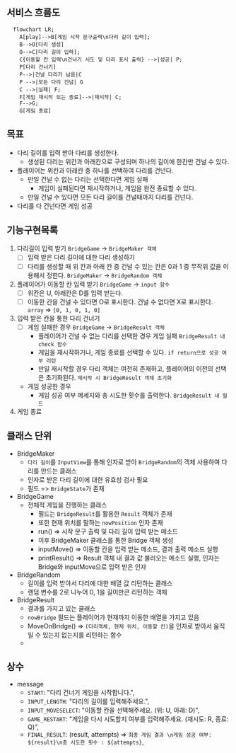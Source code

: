 ## 서비스 흐름도

```mermaid
  flowchart LR;
    A[play]-->B[게임 시작 문구출력\n다리 길이 입력];
    B-->O[다리 생성]
    O-->C[다리 길이 입력];
    C{이동할 칸 입력\n건너기 시도 및 다리 표시 출력} -->|성공| P;
    P[다리 건너기]
    P-->|건널 다리가 남음|C
    P -->|모든 다리 건넘| G
    C -->|실패| F;
    F[게임 재시작 또는 종료]-->|재시작| C;
    F-->G;
    G[게임 종료]
```

## 목표

- 다리 길이를 입력 받아 다리를 생성한다.
  - 생성된 다리는 위칸과 아래칸으로 구성되며 하나의 길이에 한칸만 건널 수 있다.
- 플레이어는 위칸과 아래칸 중 하나를 선택하여 다리를 건넌다.
  - 만일 건널 수 없는 다리는 선택한다면 게임 실패
    - 게임이 실패된다면 재시작하거나, 게임을 완전 종료할 수 있다.
  - 만일 건널 수 있다면 모든 다리 길이를 건널때까지 다리를 건넌다.
- 다리를 다 건넌다면 게임 성공

## 기능구현목록

1. 다리길이 입력 받기 `BridgeGame` -> `BridgeMaker 객체`
   - [ ] 입력 받은 다리 길이에 대한 다리 생성하기
   - [ ] 다리를 생성할 때 위 칸과 아래 칸 중 건널 수 있는 칸은 0과 1 중 무작위 값을 이용해서 정한다. `BridgeMaker` -> `BridgeRandom 객체`
2. 플레이어가 이동할 칸 입력 받기 `BridgeGame` -> `input 함수`
   - [ ] 위칸은 U, 아래칸은 D를 입력 받는다.
   - [ ] 이동한 칸을 건널 수 있다면 O로 표시한다. 건널 수 없다면 X로 표시한다. `array` => `[0, 1, 0, 1, 0]`
3. 입력 받은 칸을 통한 다리 건너기
   - [ ] 게임 실패한 경우 `BridgeGame` -> `BridgeResult 객체`
     - 플레이어가 건널 수 없는 다리를 선택한 경우 게임 실패 `BridgeResult 내 check 함수`
     - 게임을 재시작하거나, 게임 종료를 선택할 수 있다. `if return으로 성공 여부 리턴`
     - 만일 재시작할 경우 다리 객체는 여전히 존재하고, 플레이어의 이전의 선택은 초기화된다. `재시작 시 BridgeResult 객체 초기화`
   - 게임 성공한 경우
     - 게임 성공 여부 메세지와 총 시도한 횟수를 출력한다. `BridgeResult 내 필드`
4. 게임 종료

## 클래스 단위

- BridgeMaker
  - `다리 길이`를 `InputView`를 통해 인자로 받아 `BridgeRandom`의 객체 사용하여 다리를 만드는 클래스
  - 인자로 받은 다리 길이에 대한 유효성 검사 필요
  - 필드 => `BridgeState`가 존재
- BridgeGame
  - 전체적 게임을 진행하는 클래스
    - 필드는 `BridgeResult`를 활용한 `Result` 객체가 존재
    - 또한 현재 위치를 말하는 `nowPosition` 인자 존재
    - run() => 시작 문구 출력 및 다리 길이 입력 받는 메소드
    - 이후 BridgeMaker 클래스를 통한 Bridge 객체 생성
    - inputMove() => 이동할 칸을 입력 받는 메소드, 결과 출력 메소드 실행
    - printResult() => Result 객체 내 결과 값 불러오는 메소드 실행, 인자는 Bridge와 inputMove으로 입력 받은 인자
- BridgeRandom
  - 길이를 입력 받아서 다리에 대한 배열 값 리턴하는 클래스
  - 랜덤 변수를 2로 나누어 0, 1을 길이만큰 리턴하는 객체
- BridgeResult
  - 결과를 가지고 있는 클래스
  - `nowBridge` 필드는 플레이어가 현재까지 이동한 배열을 가지고 있음
  - MoveOnBridge() => `(다리객체, 현재 위치, 이동할 칸)`을 인자로 받아서 움직일 수 있는지 없는지를 리턴하는 함수
  -

## 상수

- message
  - `START`: "다리 건너기 게임을 시작합니다.",
  - `INPUT_LENGTH`: "다리의 길이를 입력해주세요.",
  - `INPUT_MOVESELECT`: "이동할 칸을 선택해주세요. (위: U, 아래: D)",
  - `GAME_RESTART`: "게임을 다시 시도할지 여부를 입력해주세요. (재시도: R, 종료: Q)",
  - `FINAL_RESULT`: (result, attempts) =>
    `최종 게임 결과 \n게임 성공 여부: ${result}\n총 시도한 횟수 : ${attempts}`,
